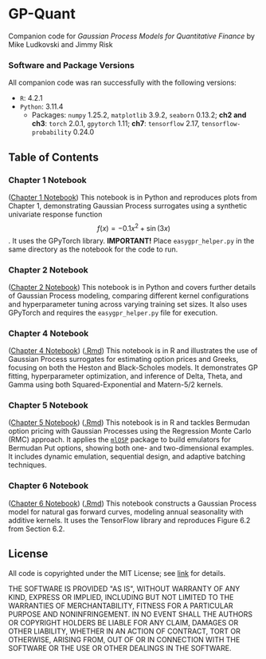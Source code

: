 # GP-Quant
Companion code for *Gaussian Process Models for Quantitative Finance* by Mike Ludkovski and Jimmy Risk

### Software and Package Versions

All companion code was ran successfully with the following versions:

* ``R``: 4.2.1
* ``Python``: 3.11.4
  * Packages: ``numpy`` 1.25.2, ``matplotlib`` 3.9.2, ``seaborn`` 0.13.2; **ch2 and ch3**: ``torch`` 2.0.1, ``gpytorch`` 1.11; **ch7**: ``tensorflow`` 2.17, ``tensorflow-probability`` 0.24.0

## Table of Contents

### Chapter 1 Notebook
([Chapter 1 Notebook](./ch1_py.ipynb)) This notebook is in Python and reproduces plots from Chapter 1, demonstrating Gaussian Process surrogates using a synthetic univariate response function $$f(x) = -0.1 x^2 + \sin(3x)$$.  It uses the GPyTorch library.  **IMPORTANT!**  Place `easygpr_helper.py` in the same directory as the notebook for the code to run.  

### Chapter 2 Notebook
([Chapter 2 Notebook](./ch2_py.ipynb)) This notebook is in Python and covers further details of Gaussian Process modeling, comparing different kernel configurations and hyperparameter tuning across varying training set sizes. It also uses GPyTorch and requires the `easygpr_helper.py` file for execution. 

### Chapter 4 Notebook
([Chapter 4 Notebook](./ch4_R.pdf)) ([.Rmd](./ch4_R.Rmd)) This notebook is in R and illustrates the use of Gaussian Process surrogates for estimating option prices and Greeks, focusing on both the Heston and Black-Scholes models. It demonstrates GP fitting, hyperparameter optimization, and inference of Delta, Theta, and Gamma using both Squared-Exponential and Matern-5/2 kernels.

### Chapter 5 Notebook
([Chapter 5 Notebook](./ch5_R.pdf)) ([.Rmd](./ch5_R.Rmd)) This notebook is in R and tackles Bermudan option pricing with Gaussian Processes using the Regression Monte Carlo (RMC) approach. It applies the [``mlOSP``](https://github.com/mludkov/mlOSP) package to build emulators for Bermudan Put options, showing both one- and two-dimensional examples. It includes dynamic emulation, sequential design, and adaptive batching techniques.

### Chapter 6 Notebook
([Chapter 6 Notebook](./ch6_R.pdf)) ([.Rmd](./ch6_R.Rmd)) This notebook constructs a Gaussian Process model for natural gas forward curves, modeling annual seasonality with additive kernels. It uses the TensorFlow library and reproduces Figure 6.2 from Section 6.2. 


## License

All code is copyrighted under the MIT License; see [link](./LICENSE) for details.

THE SOFTWARE IS PROVIDED "AS IS", WITHOUT WARRANTY OF ANY KIND, EXPRESS OR IMPLIED, INCLUDING BUT NOT LIMITED TO THE WARRANTIES OF MERCHANTABILITY, FITNESS FOR A PARTICULAR PURPOSE AND NONINFRINGEMENT. IN NO EVENT SHALL THE AUTHORS OR COPYRIGHT HOLDERS BE LIABLE FOR ANY CLAIM, DAMAGES OR OTHER LIABILITY, WHETHER IN AN ACTION OF CONTRACT, TORT OR OTHERWISE, ARISING FROM, OUT OF OR IN CONNECTION WITH THE SOFTWARE OR THE USE OR OTHER DEALINGS IN THE SOFTWARE.
